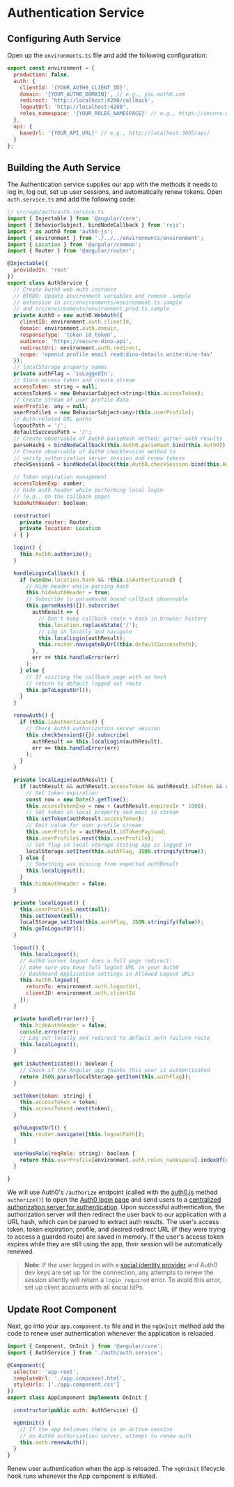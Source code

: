 # Authentication Service

## Configuring Auth Service

Open up the `environments.ts` file and add the following configuration:

```js
export const environment = {
  production: false,
  auth: {
    clientId: '{YOUR_AUTH0_CLIENT_ID}',
    domain: '{YOUR_AUTH0_DOMAIN}', // e.g., you.auth0.com
    redirect: 'http://localhost:4200/callback',
    logoutUrl: 'http://localhost:4200',
    roles_namespace: '{YOUR_ROLES_NAMESPACE}' // e.g., https://secure-dino-api/roles
  },
  api: {
    baseUrl: '{YOUR_API_URL}' // e.g., http://localhost:3005/api/
  }
};
```

## Building the Auth Service

The Authentication service supplies our app with the methods it needs to log in, log out, set up user sessions, and automatically renew tokens. Open `auth.service.ts` and add the following code:

```js
// src/app/auth/auth.service.ts
import { Injectable } from '@angular/core';
import { BehaviorSubject, bindNodeCallback } from 'rxjs';
import * as auth0 from 'auth0-js';
import { environment } from './../../environments/environment';
import { Location } from '@angular/common';
import { Router } from '@angular/router';

@Injectable({
  providedIn: 'root'
})
export class AuthService {
  // Create Auth0 web auth instance
  // @TODO: Update environment variables and remove .sample
  // extension in src/environments/environment.ts.sample
  // and src/environments/environment.prod.ts.sample
  private Auth0 = new auth0.WebAuth({
    clientID: environment.auth.clientId,
    domain: environment.auth.domain,
    responseType: 'token id_token',
    audience: 'https://secure-dino-api',
    redirectUri: environment.auth.redirect,
    scope: 'openid profile email read:dino-details write:dino-fav'
  });
  // localStorage property names
  private authFlag = 'isLoggedIn';
  // Store access token and create stream
  accessToken: string = null;
  accessToken$ = new BehaviorSubject<string>(this.accessToken);
  // Create stream of user profile data
  userProfile: any = null;
  userProfile$ = new BehaviorSubject<any>(this.userProfile);
  // Auth-related URL paths
  logoutPath = '/';
  defaultSuccessPath = '/';
  // Create observable of Auth0 parseHash method; gather auth results
  parseHash$ = bindNodeCallback(this.Auth0.parseHash.bind(this.Auth0));
  // Create observable of Auth0 checkSession method to
  // verify authorization server session and renew tokens
  checkSession$ = bindNodeCallback(this.Auth0.checkSession.bind(this.Auth0));

  // Token expiration management
  accessTokenExp: number;
  // Hide auth header while performing local login
  // (e.g., on the callback page)
  hideAuthHeader: boolean;

  constructor(
    private router: Router,
    private location: Location
  ) { }

  login() {
    this.Auth0.authorize();
  }

  handleLoginCallback() {
    if (window.location.hash && !this.isAuthenticated) {
      // Hide header while parsing hash
      this.hideAuthHeader = true;
      // Subscribe to parseHash$ bound callback observable
      this.parseHash$({}).subscribe(
        authResult => {
          // Don't keep callback route + hash in browser history
          this.location.replaceState('/');
          // Log in locally and navigate
          this.localLogin(authResult);
          this.router.navigateByUrl(this.defaultSuccessPath);
        },
        err => this.handleError(err)
      );
    } else {
      // If visiting the callback page with no hash
      // return to default logged out route
      this.goToLogoutUrl();
    }
  }

  renewAuth() {
    if (this.isAuthenticated) {
      // Check Auth0 authorization server session
      this.checkSession$({}).subscribe(
        authResult => this.localLogin(authResult),
        err => this.handleError(err)
      );
    }
  }

  private localLogin(authResult) {
    if (authResult && authResult.accessToken && authResult.idToken && authResult.idTokenPayload) {
      // Set token expiration
      const now = new Date().getTime();
      this.accessTokenExp = now + (authResult.expiresIn * 1000);
      // Set token in local property and emit in stream
      this.setToken(authResult.accessToken);
      // Emit value for user profile stream
      this.userProfile = authResult.idTokenPayload;
      this.userProfile$.next(this.userProfile);
      // Set flag in local storage stating app is logged in
      localStorage.setItem(this.authFlag, JSON.stringify(true));
    } else {
      // Something was missing from expected authResult
      this.localLogout();
    }
    this.hideAuthHeader = false;
  }

  private localLogout() {
    this.userProfile$.next(null);
    this.setToken(null);
    localStorage.setItem(this.authFlag, JSON.stringify(false));
    this.goToLogoutUrl();
  }

  logout() {
    this.localLogout();
    // Auth0 server logout does a full page redirect:
    // make sure you have full logout URL in your Auth0
    // Dashboard Application settings in Allowed Logout URLs
    this.Auth0.logout({
      returnTo: environment.auth.logoutUrl,
      clientID: environment.auth.clientId
    });
  }

  private handleError(err) {
    this.hideAuthHeader = false;
    console.error(err);
    // Log out locally and redirect to default auth failure route
    this.localLogout();
  }

  get isAuthenticated(): boolean {
    // Check if the Angular app thinks this user is authenticated
    return JSON.parse(localStorage.getItem(this.authFlag));
  }

  setToken(token: string) {
    this.accessToken = token;
    this.accessToken$.next(token);
  }

  goToLogoutUrl() {
    this.router.navigate([this.logoutPath]);
  }

  userHasRole(reqRole: string): boolean {
    return this.userProfile[environment.auth.roles_namespace].indexOf(reqRole) > -1;
  }

}
```

We will use Auth0's `/authorize` endpoint \(called with the [auth0.js](https://auth0.com/docs/libraries/auth0js) method `authorize()`\) to open the [Auth0 login page](https://auth0.com/docs/hosted-pages/login) and send users to a [centralized authorization server for authentication](https://auth0.com/blog/authentication-provider-best-practices-centralized-login/). Upon successful authentication, the authorization server will then redirect the user back to our application with a URL hash, which can be parsed to extract auth results. The user's access token, token expiration, profile, and desired redirect URL \(if they were trying to access a guarded route\) are saved in memory. If the user's access token expires while they are still using the app, their session will be automatically renewed.

> **Note**: If the user logged in with a [social identity provider](/auth0-setup.md#set-up-social-identity-providers) and Auth0 dev keys are set up for the connection, any attempts to renew the session silently will return a `login_required` error. To avoid this error, set up client accounts with all social IdPs.

## Update Root Component

Next, go into your `app.component.ts` file and in the `ngOnInit` method add the code to renew user authentication whenever the application is reloaded.

```js
import { Component, OnInit } from '@angular/core';
import { AuthService } from './auth/auth.service';

@Component({
  selector: 'app-root',
  templateUrl: './app.component.html',
  styleUrls: ['./app.component.css']
})
export class AppComponent implements OnInit {

  constructor(public auth: AuthService) {}

  ngOnInit() {
    // If the app believes there is an active session
    // on Auth0 authorization server, attempt to renew auth
    this.auth.renewAuth();
  }
}
```

Renew user authentication when the app is reloaded. The `ngOnInit` lifecycle hook runs whenever the App component is initiated.



